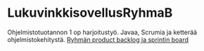 # LukuvinkkisovellusRyhmaB
Ohjelmistotuotannon 1 op harjoitustyö. Javaa, Scrumia ja ketterää ohjelmistokehitystä.
[Ryhmän product backlog ja sprintin board](https://docs.google.com/spreadsheets/d/1jNElPr7eKHpAMRChD1hGu87NYBHCjy90qCQLWPjbxsk/edit#gid=0)
